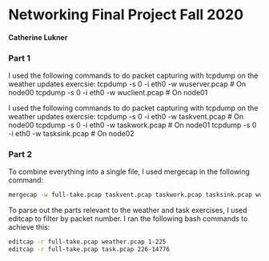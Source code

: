 # Networking Final Project Fall 2020
#### Catherine Lukner
  
### Part 1
I used the following commands to do packet capturing with tcpdump on the weather updates exercsie:
tcpdump -s 0 -i eth0 -w wuserver.pcap # On node00
tcpdump -s 0 -i eth0 -w wuclient.pcap # On node01

I used the following commands to do packet capturing with tcpdump on the weather updates exercsie:
tcpdump -s 0 -i eth0 -w taskvent.pcap # On node00
tcpdump -s 0 -i eth0 -w taskwork.pcap # On node01
tcpdump -s 0 -i eth0 -w tasksink.pcap # On node02

### Part 2

To combine everything into a single file, I used mergecap in the following command:
```bash
mergecap -w full-take.pcap taskvent.pcap taskwork.pcap tasksink.pcap wuserver.pcap wuclient.pcap
```

To parse out the parts relevant to the weather and task exercises, I used editcap to filter by packet number. I ran the following bash commands to achieve this:
```bash
editcap -r full-take.pcap weather.pcap 1-225
editcap -r full-take.pcap task.pcap 226-14776
```